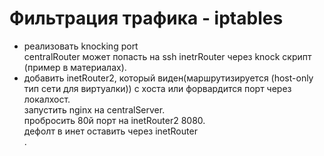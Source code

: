 <h1>Фильтрация трафика - iptables</h1>

<ul>
    <li>реализовать knocking port<br>
    centralRouter может попасть на ssh inetrRouter через knock скрипт (пример в материалах).</li>
    <li>добавить inetRouter2, который виден(маршрутизируется (host-only тип сети для виртуалки)) с хоста или форвардится порт через локалхост.<br>
    запустить nginx на centralServer.<br>
    пробросить 80й порт на inetRouter2 8080.<br>
    дефолт в инет оставить через inetRouter</li>.
</ul>
